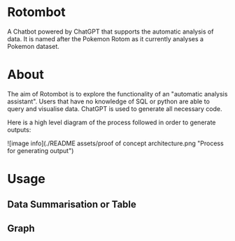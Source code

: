 # Rotombot
A Chatbot powered by ChatGPT that supports the automatic analysis of data. It is named after the Pokemon Rotom as it currently analyses a Pokemon dataset.

# About
The aim of Rotombot is to explore the functionality of an "automatic analysis assistant". Users that have no knowledge of SQL or python are able to query and visualise data. ChatGPT is used to generate all necessary code. 

Here is a high level diagram of the process followed in order to generate outputs:

![image info](./README assets/proof of concept architecture.png "Process for generating output")

# Usage
## Data Summarisation or Table

## Graph
